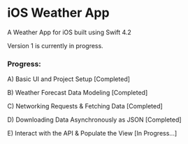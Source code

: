 # iOS Weather App

A Weather App for iOS built using Swift 4.2

Version 1 is currently in progress.

### Progress:


A) Basic UI and Project Setup [Completed]

B) Weather Forecast Data Modeling [Completed]

C) Networking Requests & Fetching Data [Completed]

D) Downloading Data Asynchronously as JSON [Completed]

E) Interact with the API & Populate the View [In Progress...]
